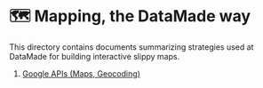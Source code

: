 # 🗺 Mapping, the DataMade way

This directory contains documents summarizing strategies used at DataMade for building interactive slippy maps.

1. [Google APIs (Maps, Geocoding)](/mapping/google-apis.md)
